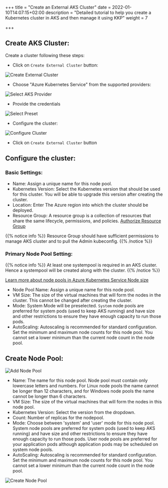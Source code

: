 +++
title = "Create an External AKS Cluster"
date = 2022-01-10T14:07:15+02:00
description = "Detailed tutorial to help you create a Kubernetes cluster in AKS and then manage it using KKP"
weight = 7

+++

## Create AKS Cluster:
Create a cluster following these steps:

- Click on `Create External Cluster` button:

![Create External Cluster](/img/kubermatic/master/tutorials/external_clusters/create_external_cluster.png "Create External Cluster")

- Choose "Azure Kubernetes Service" from the supported providers:

![Select AKS Provider](/img/kubermatic/master/tutorials/external_clusters/aks_selection.png "Select AKS Provider")

- Provide the credentials

![Select Preset](/img/kubermatic/master/tutorials/external_clusters/select_preset.png "Select Preset")

- Configure the cluster:

![Configure Cluster](/img/kubermatic/master/tutorials/external_clusters/aks_cluster_settings.png "Configure Cluster")

- Click on `Create External Cluster` button

## Configure the cluster:

### Basic Settings:

- Name: Assign a unique name for this node pool.
- Kubernetes Version: Select the Kubernetes version that should be used for this cluster. You will be able to upgrade this version after creating the cluster.
- Location: Enter The Azure region into which the cluster should be deployed.
- Resource Group: A resource group is a collection of resources that share the same lifecycle, permissions, and policies.
[Authorize Resource Group](https://docs.microsoft.com/en-us/azure/aks/concepts-identity#azure-rbac-to-authorize-access-to-the-aks-resource "Authorize Resource Group")

{{% notice info %}}
Resource Group should have sufficient permissions to manage AKS cluster and to pull the Admin kubeconfig.
{{% /notice %}}

### Primary Node Pool Setting:

{{% notice info %}}
At least one systempool is required in an AKS cluster.
Hence a systempool will be created along with the cluster.
{{% /notice %}}

[Learn more about node pools in Azure Kubernetes Service
Node size](https://docs.microsoft.com/en-gb/azure/aks/use-multiple-node-pools "Learn more about node pools in Azure Kubernetes Service
Node size
")

- Node Pool Name: Assign a unique name for this node pool.
- VM Size: The size of the virtual machines that will form the nodes in the cluster. This cannot be changed after creating the cluster.
- Mode: System Mode will be preselected. `System` node pools are preferred for system pods (used to keep AKS running) and have size and other restrictions to ensure they have enough capacity to run those pods.
- AutoScaling: Autoscaling is recommended for standard configuration.
    Set the minimum and maximum node counts for this node pool. You cannot set a lower minimum than the current node count in the node pool.

## Create Node Pool:

![Add Node Pool](/img/kubermatic/master/tutorials/external_clusters/add_md.png "Add Node Pool")

- Name: The name for this node pool. Node pool must contain only lowercase letters and numbers. For Linux node pools the name cannot be longer than 12 characters, and for Windows node pools the name cannot be longer than 6 characters.
- VM Size: The size of the virtual machines that will form the nodes in this node pool.
- Kubernetes Version: Select the version from the dropdown.
- Count: Number of replicas for the nodepool.
- Mode: Choose between 'system' and 'user' mode for this node pool. System node pools are preferred for system pods (used to keep AKS running) and have size and other restrictions to ensure they have enough capacity to run those pods. User node pools are preferred for your application pods although application pods may be scheduled on system node pools.
- AutoScaling: Autoscaling is recommended for standard configuration.
    Set the minimum and maximum node counts for this node pool. You cannot set a lower minimum than the current node count in the node pool.

![Create Node Pool](/img/kubermatic/master/tutorials/external_clusters/aks_md.png "Create Node Pool")


